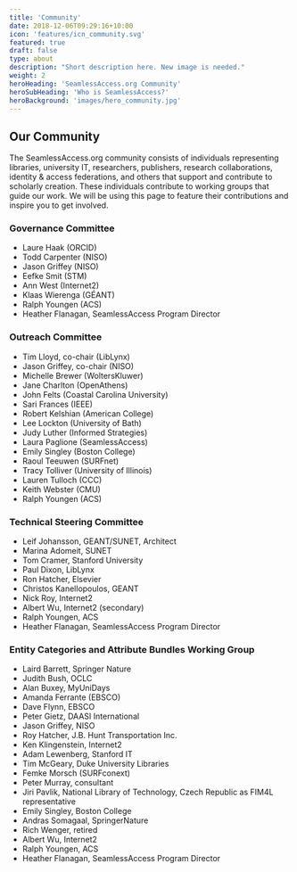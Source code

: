 ```yaml
---
title: 'Community'
date: 2018-12-06T09:29:16+10:00
icon: 'features/icn_community.svg'
featured: true
draft: false
type: about
description: "Short description here. New image is needed."
weight: 2
heroHeading: 'SeamlessAccess.org Community'
heroSubHeading: 'Who is SeamlessAccess?'
heroBackground: 'images/hero_community.jpg'
---
```


## Our Community

The SeamlessAccess.org community consists of individuals representing libraries, university IT, researchers, publishers, research collaborations, identity & access federations, and others that support and contribute to  scholarly creation. These individuals contribute to working groups that guide our work. We will be using this page to feature their contributions and inspire you to get involved.

### Governance Committee

* Laure Haak (ORCID)
* Todd Carpenter (NISO)
* Jason Griffey (NISO)
* Eefke Smit (STM)
* Ann West (Internet2)
* Klaas Wierenga (GÉANT)
* Ralph Youngen (ACS)
* Heather Flanagan, SeamlessAccess Program Director

### Outreach Committee

* Tim Lloyd, co-chair (LibLynx)
* Jason Griffey, co-chair (NISO)
* Michelle Brewer (WoltersKluwer)
* Jane Charlton (OpenAthens)
* John Felts (Coastal Carolina University)
* Sari Frances (IEEE)
* Robert Kelshian (American College)
* Lee Lockton (University of Bath)
* Judy Luther (Informed Strategies)
* Laura Paglione (SeamlessAccess)
* Emily Singley (Boston College)
* Raoul Teeuwen (SURFnet)
* Tracy Tolliver (University of Illinois)
* Lauren Tulloch (CCC)
* Keith Webster (CMU)
* Ralph Youngen (ACS)

### Technical Steering Committee

* Leif Johansson, GEANT/SUNET, Architect
* Marina Adomeit, SUNET
* Tom Cramer, Stanford University
* Paul Dixon, LibLynx
* Ron Hatcher, Elsevier
* Christos Kanellopoulos, GEANT
* Nick Roy, Internet2
* Albert Wu, Internet2 (secondary)
* Ralph Youngen, ACS
* Heather Flanagan, SeamlessAccess Program Director

### Entity Categories and Attribute Bundles Working Group

* Laird Barrett, Springer Nature
* Judith Bush, OCLC
* Alan Buxey, MyUniDays
* Amanda Ferrante (EBSCO)
* Dave Flynn, EBSCO
* Peter Gietz, DAASI International
* Jason Griffey, NISO
* Roy Hatcher, J.B. Hunt Transportation Inc.
* Ken Klingenstein, Internet2
* Adam Lewenberg, Stanford IT
* Tim McGeary, Duke University Libraries
* Femke Morsch (SURFconext)
* Peter Murray, consultant
* Jiri Pavlik, National Library of Technology, Czech Republic as FIM4L representative
* Emily Singley, Boston College
* Andras Somagaal, SpringerNature
* Rich Wenger, retired
* Albert Wu, Internet2
* Ralph Youngen, ACS
* Heather Flanagan, SeamlessAccess Program Director
